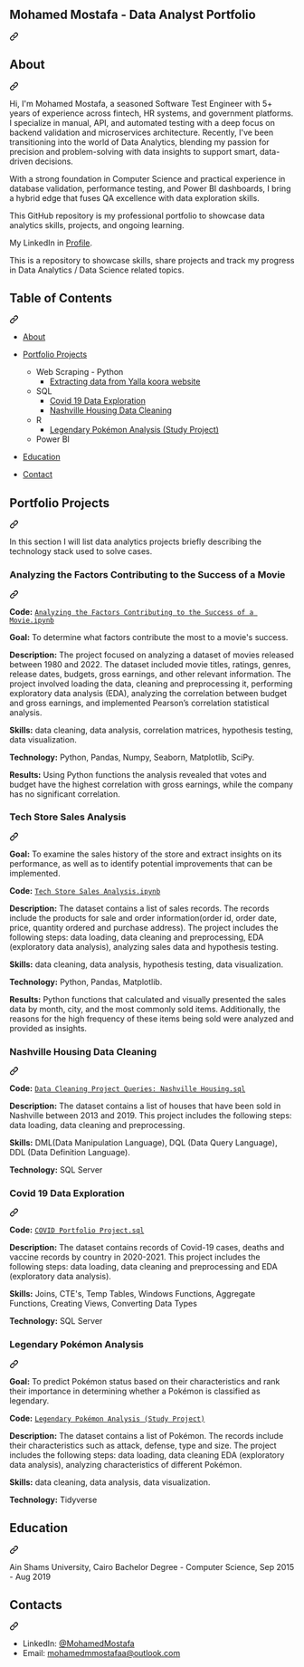 <div class="Box-sc-g0xbh4-0 QkQOb js-snippet-clipboard-copy-unpositioned undefined" data-hpc="true">
   <article class="markdown-body entry-content container-lg" itemprop="text">
      <div class="markdown-heading" dir="auto">
         <h1 tabindex="-1" class="heading-element" dir="auto">Mohamed Mostafa - Data Analyst Portfolio</h1>
         <a id="user-content-tianna-parris---data-analyst-portfolio" class="anchor" aria-label="Permalink: Tianna Parris - Data Analyst Portfolio" href="#tianna-parris---data-analyst-portfolio">
            <svg class="octicon octicon-link" viewBox="0 0 16 16" version="1.1" width="16" height="16" aria-hidden="true">
               <path d="m7.775 3.275 1.25-1.25a3.5 3.5 0 1 1 4.95 4.95l-2.5 2.5a3.5 3.5 0 0 1-4.95 0 .751.751 0 0 1 .018-1.042.751.751 0 0 1 1.042-.018 1.998 1.998 0 0 0 2.83 0l2.5-2.5a2.002 2.002 0 0 0-2.83-2.83l-1.25 1.25a.751.751 0 0 1-1.042-.018.751.751 0 0 1-.018-1.042Zm-4.69 9.64a1.998 1.998 0 0 0 2.83 0l1.25-1.25a.751.751 0 0 1 1.042.018.751.751 0 0 1 .018 1.042l-1.25 1.25a3.5 3.5 0 1 1-4.95-4.95l2.5-2.5a3.5 3.5 0 0 1 4.95 0 .751.751 0 0 1-.018 1.042.751.751 0 0 1-1.042.018 1.998 1.998 0 0 0-2.83 0l-2.5 2.5a1.998 1.998 0 0 0 0 2.83Z"></path>
            </svg>
         </a>
      </div>
      <div class="markdown-heading" dir="auto">
         <h2 tabindex="-1" class="heading-element" dir="auto">About</h2>
         <a id="user-content-about" class="anchor" aria-label="Permalink: About" href="#about">
            <svg class="octicon octicon-link" viewBox="0 0 16 16" version="1.1" width="16" height="16" aria-hidden="true">
               <path d="m7.775 3.275 1.25-1.25a3.5 3.5 0 1 1 4.95 4.95l-2.5 2.5a3.5 3.5 0 0 1-4.95 0 .751.751 0 0 1 .018-1.042.751.751 0 0 1 1.042-.018 1.998 1.998 0 0 0 2.83 0l2.5-2.5a2.002 2.002 0 0 0-2.83-2.83l-1.25 1.25a.751.751 0 0 1-1.042-.018.751.751 0 0 1-.018-1.042Zm-4.69 9.64a1.998 1.998 0 0 0 2.83 0l1.25-1.25a.751.751 0 0 1 1.042.018.751.751 0 0 1 .018 1.042l-1.25 1.25a3.5 3.5 0 1 1-4.95-4.95l2.5-2.5a3.5 3.5 0 0 1 4.95 0 .751.751 0 0 1-.018 1.042.751.751 0 0 1-1.042.018 1.998 1.998 0 0 0-2.83 0l-2.5 2.5a1.998 1.998 0 0 0 0 2.83Z"></path>
            </svg>
         </a>
      </div>
      <p>Hi, I'm Mohamed Mostafa, 
        a seasoned Software Test Engineer with 5+ years of experience across fintech, 
        HR systems, and government platforms. I specialize in manual, API, and automated testing with a deep focus on backend validation 
        and microservices architecture. 
        Recently, I've been transitioning into the world of Data Analytics, blending my passion for precision and problem-solving with data insights to support smart, data-driven decisions.</p>
      <p>With a strong foundation in Computer Science and practical experience in database validation, performance testing, and Power BI dashboards, I bring a hybrid edge that fuses QA excellence with data exploration skills.</p>
      <p>This GitHub repository is my professional portfolio to showcase data analytics skills, projects, and ongoing learning.</p>
      <p dir="auto">My LinkedIn in <a href="www.Linkedin.com/in/moahmedmmostafaa">Profile</a>.</p>
      <p dir="auto">This is a repository to showcase skills, share projects and track my progress in Data Analytics / Data Science related topics.</p>
      <div class="markdown-heading" dir="auto">
         <h2 tabindex="-1" class="heading-element" dir="auto">Table of Contents</h2>
         <a id="user-content-table-of-contents" class="anchor" aria-label="Permalink: Table of Contents" href="#table-of-contents">
            <svg class="octicon octicon-link" viewBox="0 0 16 16" version="1.1" width="16" height="16" aria-hidden="true">
               <path d="m7.775 3.275 1.25-1.25a3.5 3.5 0 1 1 4.95 4.95l-2.5 2.5a3.5 3.5 0 0 1-4.95 0 .751.751 0 0 1 .018-1.042.751.751 0 0 1 1.042-.018 1.998 1.998 0 0 0 2.83 0l2.5-2.5a2.002 2.002 0 0 0-2.83-2.83l-1.25 1.25a.751.751 0 0 1-1.042-.018.751.751 0 0 1-.018-1.042Zm-4.69 9.64a1.998 1.998 0 0 0 2.83 0l1.25-1.25a.751.751 0 0 1 1.042.018.751.751 0 0 1 .018 1.042l-1.25 1.25a3.5 3.5 0 1 1-4.95-4.95l2.5-2.5a3.5 3.5 0 0 1 4.95 0 .751.751 0 0 1-.018 1.042.751.751 0 0 1-1.042.018 1.998 1.998 0 0 0-2.83 0l-2.5 2.5a1.998 1.998 0 0 0 0 2.83Z"></path>
            </svg>
         </a>
      </div>
      <ul dir="auto">
         <li>
            <p dir="auto"><a href="https://github.com/mohaamed1997/Data-Portfolio/blob/main/README.md#about">About</a></p>
         </li>
         <li>
            <p dir="auto"><a href="https://github.com/mohaamed1997/Data-Portfolio/blob/main/README.md#portfolio-projects">Portfolio Projects</a></p>
            <ul dir="auto">
               <li>
                  Web Scraping - Python
                  <ul dir="auto">
                     <li><a href="https://github.com/mohaamed1997/Data-Portfolio/blob/main/README.md#Extracting data from Yalla koora website">Extracting data from Yalla koora website</a></li>
                  </ul>
               </li>
               <li>
                  SQL
                  <ul dir="auto">
                     <li><a href="https://github.com/tiannaparris/Data-Analysis-Portfolio#covid-19-data-exploration">Covid 19 Data Exploration</a></li>
                     <li><a href="https://github.com/tiannaparris/Data-Analysis-Portfolio#nashville-housing-data-cleaning">Nashville Housing Data Cleaning</a></li>
                  </ul>
               </li>
               <li>
                  R
                  <ul dir="auto">
                     <li><a href="https://github.com/tiannaparris/Data-Analysis-Portfolio#legendary-pok%C3%A9mon-analysis">Legendary Pokémon Analysis (Study Project)</a></li>
                  </ul>
               </li>
               <li>Power BI</li>
            </ul>
         </li>
         <li>
            <p dir="auto"><a href="https://github.com/mohaamed1997/Data-Portfolio/blob/main/README.md#education">Education</a></p>
         </li>
         <li>
            <p dir="auto"><a href="https://github.com/mohaamed1997/Data-Portfolio/blob/main/README.md#contacts">Contact</a></p>
         </li>
      </ul>
      <div class="markdown-heading" dir="auto">
         <h2 tabindex="-1" class="heading-element" dir="auto">Portfolio Projects</h2>
         <a id="user-content-portfolio-projects" class="anchor" aria-label="Permalink: Portfolio Projects" href="#portfolio-projects">
            <svg class="octicon octicon-link" viewBox="0 0 16 16" version="1.1" width="16" height="16" aria-hidden="true">
               <path d="m7.775 3.275 1.25-1.25a3.5 3.5 0 1 1 4.95 4.95l-2.5 2.5a3.5 3.5 0 0 1-4.95 0 .751.751 0 0 1 .018-1.042.751.751 0 0 1 1.042-.018 1.998 1.998 0 0 0 2.83 0l2.5-2.5a2.002 2.002 0 0 0-2.83-2.83l-1.25 1.25a.751.751 0 0 1-1.042-.018.751.751 0 0 1-.018-1.042Zm-4.69 9.64a1.998 1.998 0 0 0 2.83 0l1.25-1.25a.751.751 0 0 1 1.042.018.751.751 0 0 1 .018 1.042l-1.25 1.25a3.5 3.5 0 1 1-4.95-4.95l2.5-2.5a3.5 3.5 0 0 1 4.95 0 .751.751 0 0 1-.018 1.042.751.751 0 0 1-1.042.018 1.998 1.998 0 0 0-2.83 0l-2.5 2.5a1.998 1.998 0 0 0 0 2.83Z"></path>
            </svg>
         </a>
      </div>
      <p dir="auto">In this section I will list data analytics projects briefly describing the technology stack used to solve cases.</p>
      <div class="markdown-heading" dir="auto">
         <h3 tabindex="-1" class="heading-element" dir="auto">Analyzing the Factors Contributing to the Success of a Movie</h3>
         <a id="user-content-analyzing-the-factors-contributing-to-the-success-of-a-movie" class="anchor" aria-label="Permalink: Analyzing the Factors Contributing to the Success of a Movie" href="#analyzing-the-factors-contributing-to-the-success-of-a-movie">
            <svg class="octicon octicon-link" viewBox="0 0 16 16" version="1.1" width="16" height="16" aria-hidden="true">
               <path d="m7.775 3.275 1.25-1.25a3.5 3.5 0 1 1 4.95 4.95l-2.5 2.5a3.5 3.5 0 0 1-4.95 0 .751.751 0 0 1 .018-1.042.751.751 0 0 1 1.042-.018 1.998 1.998 0 0 0 2.83 0l2.5-2.5a2.002 2.002 0 0 0-2.83-2.83l-1.25 1.25a.751.751 0 0 1-1.042-.018.751.751 0 0 1-.018-1.042Zm-4.69 9.64a1.998 1.998 0 0 0 2.83 0l1.25-1.25a.751.751 0 0 1 1.042.018.751.751 0 0 1 .018 1.042l-1.25 1.25a3.5 3.5 0 1 1-4.95-4.95l2.5-2.5a3.5 3.5 0 0 1 4.95 0 .751.751 0 0 1-.018 1.042.751.751 0 0 1-1.042.018 1.998 1.998 0 0 0-2.83 0l-2.5 2.5a1.998 1.998 0 0 0 0 2.83Z"></path>
            </svg>
         </a>
      </div>
      <p dir="auto"><strong>Code:</strong> <a href="https://github.com/tiannaparris/PortfolioProjects/blob/main/Analyzing%20the%20Factors%20Contributing%20to%20the%20Success%20of%20a%20Movie.ipynb"><code>Analyzing the Factors Contributing to the Success of a Movie.ipynb</code></a></p>
      <p dir="auto"><strong>Goal:</strong> To determine what factors contribute the most to a movie's success.</p>
      <p dir="auto"><strong>Description:</strong> The project focused on analyzing a dataset of movies released between 1980 and 2022. The dataset included movie titles, ratings, genres, release dates, budgets, gross earnings, and other relevant information. The project involved loading the data, cleaning and preprocessing it, performing exploratory data analysis (EDA), analyzing the correlation between budget and gross earnings, and implemented Pearson’s correlation statistical analysis.</p>
      <p dir="auto"><strong>Skills:</strong> data cleaning, data analysis, correlation matrices, hypothesis testing, data visualization.</p>
      <p dir="auto"><strong>Technology:</strong> Python, Pandas, Numpy, Seaborn, Matplotlib, SciPy.</p>
      <p dir="auto"><strong>Results:</strong> Using Python functions the analysis revealed that votes and budget have the highest correlation with gross earnings, while the company has no significant correlation.</p>
      <div class="markdown-heading" dir="auto">
         <h3 tabindex="-1" class="heading-element" dir="auto">Tech Store Sales Analysis</h3>
         <a id="user-content-tech-store-sales-analysis" class="anchor" aria-label="Permalink: Tech Store Sales Analysis" href="#tech-store-sales-analysis">
            <svg class="octicon octicon-link" viewBox="0 0 16 16" version="1.1" width="16" height="16" aria-hidden="true">
               <path d="m7.775 3.275 1.25-1.25a3.5 3.5 0 1 1 4.95 4.95l-2.5 2.5a3.5 3.5 0 0 1-4.95 0 .751.751 0 0 1 .018-1.042.751.751 0 0 1 1.042-.018 1.998 1.998 0 0 0 2.83 0l2.5-2.5a2.002 2.002 0 0 0-2.83-2.83l-1.25 1.25a.751.751 0 0 1-1.042-.018.751.751 0 0 1-.018-1.042Zm-4.69 9.64a1.998 1.998 0 0 0 2.83 0l1.25-1.25a.751.751 0 0 1 1.042.018.751.751 0 0 1 .018 1.042l-1.25 1.25a3.5 3.5 0 1 1-4.95-4.95l2.5-2.5a3.5 3.5 0 0 1 4.95 0 .751.751 0 0 1-.018 1.042.751.751 0 0 1-1.042.018 1.998 1.998 0 0 0-2.83 0l-2.5 2.5a1.998 1.998 0 0 0 0 2.83Z"></path>
            </svg>
         </a>
      </div>
      <p dir="auto"><strong>Goal:</strong> To examine the sales history of the store and extract insights on its performance, as well as to identify potential improvements that can be implemented.</p>
      <p dir="auto"><strong>Code:</strong> <a href="https://github.com/tiannaparris/PortfolioProjects/blob/main/Tech%20Store%20Sales%20Analysis.ipynb"><code>Tech Store Sales Analysis.ipynb</code></a></p>
      <p dir="auto"><strong>Description:</strong> The dataset contains a list of sales records.  The records include the products for sale and order information(order id, order date, price, quantity ordered and purchase address). The project includes the following steps: data loading, data cleaning and preprocessing, EDA (exploratory data analysis), analyzing sales data and hypothesis testing.</p>
      <p dir="auto"><strong>Skills:</strong> data cleaning, data analysis, hypothesis testing, data visualization.</p>
      <p dir="auto"><strong>Technology:</strong> Python, Pandas, Matplotlib.</p>
      <p dir="auto"><strong>Results:</strong> Python functions that calculated and visually presented the sales data by month, city, and the most commonly sold items. Additionally, the reasons for the high frequency of these items being sold were analyzed and provided as insights.</p>
      <div class="markdown-heading" dir="auto">
         <h3 tabindex="-1" class="heading-element" dir="auto">Nashville Housing Data Cleaning</h3>
         <a id="user-content-nashville-housing-data-cleaning" class="anchor" aria-label="Permalink: Nashville Housing Data Cleaning" href="#nashville-housing-data-cleaning">
            <svg class="octicon octicon-link" viewBox="0 0 16 16" version="1.1" width="16" height="16" aria-hidden="true">
               <path d="m7.775 3.275 1.25-1.25a3.5 3.5 0 1 1 4.95 4.95l-2.5 2.5a3.5 3.5 0 0 1-4.95 0 .751.751 0 0 1 .018-1.042.751.751 0 0 1 1.042-.018 1.998 1.998 0 0 0 2.83 0l2.5-2.5a2.002 2.002 0 0 0-2.83-2.83l-1.25 1.25a.751.751 0 0 1-1.042-.018.751.751 0 0 1-.018-1.042Zm-4.69 9.64a1.998 1.998 0 0 0 2.83 0l1.25-1.25a.751.751 0 0 1 1.042.018.751.751 0 0 1 .018 1.042l-1.25 1.25a3.5 3.5 0 1 1-4.95-4.95l2.5-2.5a3.5 3.5 0 0 1 4.95 0 .751.751 0 0 1-.018 1.042.751.751 0 0 1-1.042.018 1.998 1.998 0 0 0-2.83 0l-2.5 2.5a1.998 1.998 0 0 0 0 2.83Z"></path>
            </svg>
         </a>
      </div>
      <p dir="auto"><strong>Code:</strong> <a href="https://github.com/tiannaparris/PortfolioProjects/blob/main/Data%20Cleaning%20Project%20Queries:%20Nashville%20Housing.sql"><code>Data Cleaning Project Queries: Nashville Housing.sql</code></a></p>
      <p dir="auto"><strong>Description:</strong> The dataset contains a list of houses that have been sold in Nashville between 2013 and 2019. This project includes the following steps: data loading, data cleaning and preprocessing.</p>
      <p dir="auto"><strong>Skills:</strong> DML(Data Manipulation Language), DQL (Data Query Language), DDL (Data Definition Language).</p>
      <p dir="auto"><strong>Technology:</strong> SQL Server</p>
      <div class="markdown-heading" dir="auto">
         <h3 tabindex="-1" class="heading-element" dir="auto">Covid 19 Data Exploration</h3>
         <a id="user-content-covid-19-data-exploration" class="anchor" aria-label="Permalink: Covid 19 Data Exploration" href="#covid-19-data-exploration">
            <svg class="octicon octicon-link" viewBox="0 0 16 16" version="1.1" width="16" height="16" aria-hidden="true">
               <path d="m7.775 3.275 1.25-1.25a3.5 3.5 0 1 1 4.95 4.95l-2.5 2.5a3.5 3.5 0 0 1-4.95 0 .751.751 0 0 1 .018-1.042.751.751 0 0 1 1.042-.018 1.998 1.998 0 0 0 2.83 0l2.5-2.5a2.002 2.002 0 0 0-2.83-2.83l-1.25 1.25a.751.751 0 0 1-1.042-.018.751.751 0 0 1-.018-1.042Zm-4.69 9.64a1.998 1.998 0 0 0 2.83 0l1.25-1.25a.751.751 0 0 1 1.042.018.751.751 0 0 1 .018 1.042l-1.25 1.25a3.5 3.5 0 1 1-4.95-4.95l2.5-2.5a3.5 3.5 0 0 1 4.95 0 .751.751 0 0 1-.018 1.042.751.751 0 0 1-1.042.018 1.998 1.998 0 0 0-2.83 0l-2.5 2.5a1.998 1.998 0 0 0 0 2.83Z"></path>
            </svg>
         </a>
      </div>
      <p dir="auto"><strong>Code:</strong> <a href="https://github.com/tiannaparris/PortfolioProjects/blob/main/COVID%20Portfolio%20Project.sql"><code>COVID Portfolio Project.sql</code></a></p>
      <p dir="auto"><strong>Description:</strong> The dataset contains records of Covid-19 cases, deaths and vaccine records by country in 2020-2021. This project includes the following steps: data loading, data cleaning and preprocessing and EDA (exploratory data analysis).</p>
      <p dir="auto"><strong>Skills:</strong> Joins, CTE's, Temp Tables, Windows Functions, Aggregate Functions, Creating Views, Converting Data Types</p>
      <p dir="auto"><strong>Technology:</strong> SQL Server</p>
      <div class="markdown-heading" dir="auto">
         <h3 tabindex="-1" class="heading-element" dir="auto">Legendary Pokémon Analysis</h3>
         <a id="user-content-legendary-pokémon-analysis" class="anchor" aria-label="Permalink: Legendary Pokémon Analysis" href="#legendary-pokémon-analysis">
            <svg class="octicon octicon-link" viewBox="0 0 16 16" version="1.1" width="16" height="16" aria-hidden="true">
               <path d="m7.775 3.275 1.25-1.25a3.5 3.5 0 1 1 4.95 4.95l-2.5 2.5a3.5 3.5 0 0 1-4.95 0 .751.751 0 0 1 .018-1.042.751.751 0 0 1 1.042-.018 1.998 1.998 0 0 0 2.83 0l2.5-2.5a2.002 2.002 0 0 0-2.83-2.83l-1.25 1.25a.751.751 0 0 1-1.042-.018.751.751 0 0 1-.018-1.042Zm-4.69 9.64a1.998 1.998 0 0 0 2.83 0l1.25-1.25a.751.751 0 0 1 1.042.018.751.751 0 0 1 .018 1.042l-1.25 1.25a3.5 3.5 0 1 1-4.95-4.95l2.5-2.5a3.5 3.5 0 0 1 4.95 0 .751.751 0 0 1-.018 1.042.751.751 0 0 1-1.042.018 1.998 1.998 0 0 0-2.83 0l-2.5 2.5a1.998 1.998 0 0 0 0 2.83Z"></path>
            </svg>
         </a>
      </div>
      <p dir="auto"><strong>Goal:</strong> To predict Pokémon status based on their characteristics and rank their importance in determining whether a Pokémon is classified as legendary.</p>
      <p dir="auto"><strong>Code:</strong> <a href="https://github.com/tiannaparris/PortfolioProjects/blob/main/Legendary%20Pok%C3%A9mon%20Analysis.ipynb"><code>Legendary Pokémon Analysis (Study Project)</code></a></p>
      <p dir="auto"><strong>Description:</strong> The dataset contains a list of  Pokémon.  The records include their characteristics such as attack, defense, type and size. The project includes the following steps: data loading, data cleaning EDA (exploratory data analysis), analyzing characteristics of different Pokémon.</p>
      <p dir="auto"><strong>Skills:</strong> data cleaning, data analysis, data visualization.</p>
      <p dir="auto"><strong>Technology:</strong> Tidyverse</p>
      <div class="markdown-heading" dir="auto">
         <h2 tabindex="-1" class="heading-element" dir="auto">Education</h2>
         <a id="user-content-education" class="anchor" aria-label="Permalink: Education" href="#education">
            <svg class="octicon octicon-link" viewBox="0 0 16 16" version="1.1" width="16" height="16" aria-hidden="true">
               <path d="m7.775 3.275 1.25-1.25a3.5 3.5 0 1 1 4.95 4.95l-2.5 2.5a3.5 3.5 0 0 1-4.95 0 .751.751 0 0 1 .018-1.042.751.751 0 0 1 1.042-.018 1.998 1.998 0 0 0 2.83 0l2.5-2.5a2.002 2.002 0 0 0-2.83-2.83l-1.25 1.25a.751.751 0 0 1-1.042-.018.751.751 0 0 1-.018-1.042Zm-4.69 9.64a1.998 1.998 0 0 0 2.83 0l1.25-1.25a.751.751 0 0 1 1.042.018.751.751 0 0 1 .018 1.042l-1.25 1.25a3.5 3.5 0 1 1-4.95-4.95l2.5-2.5a3.5 3.5 0 0 1 4.95 0 .751.751 0 0 1-.018 1.042.751.751 0 0 1-1.042.018 1.998 1.998 0 0 0-2.83 0l-2.5 2.5a1.998 1.998 0 0 0 0 2.83Z"></path>
            </svg>
         </a>
      </div>
      <p dir="auto">Ain Shams University, Cairo
         Bachelor Degree - Computer Science,
         Sep 2015 - Aug 2019
      </p>
      <div class="markdown-heading" dir="auto">
         <h2 tabindex="-1" class="heading-element" dir="auto">Contacts</h2>
         <a id="user-content-contacts" class="anchor" aria-label="Permalink: Contacts" href="#contacts">
            <svg class="octicon octicon-link" viewBox="0 0 16 16" version="1.1" width="16" height="16" aria-hidden="true">
               <path d="m7.775 3.275 1.25-1.25a3.5 3.5 0 1 1 4.95 4.95l-2.5 2.5a3.5 3.5 0 0 1-4.95 0 .751.751 0 0 1 .018-1.042.751.751 0 0 1 1.042-.018 1.998 1.998 0 0 0 2.83 0l2.5-2.5a2.002 2.002 0 0 0-2.83-2.83l-1.25 1.25a.751.751 0 0 1-1.042-.018.751.751 0 0 1-.018-1.042Zm-4.69 9.64a1.998 1.998 0 0 0 2.83 0l1.25-1.25a.751.751 0 0 1 1.042.018.751.751 0 0 1 .018 1.042l-1.25 1.25a3.5 3.5 0 1 1-4.95-4.95l2.5-2.5a3.5 3.5 0 0 1 4.95 0 .751.751 0 0 1-.018 1.042.751.751 0 0 1-1.042.018 1.998 1.998 0 0 0-2.83 0l-2.5 2.5a1.998 1.998 0 0 0 0 2.83Z"></path>
            </svg>
         </a>
      </div>
      <ul dir="auto">
         <li>LinkedIn: <a href="https://www.linkedin.com/in/mohamedmmostafaa/" rel="nofollow">@MohamedMostafa</a></li>
         <li>Email: <a href="mailto:mohamedmmostafaa@outlook.com">mohamedmmostafaa@outlook.com</a></li>
      </ul>
   </article>
</div>
